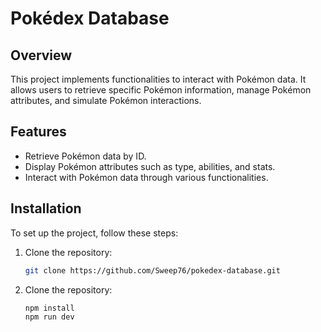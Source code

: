 # Pokédex Database

## Overview
This project implements functionalities to interact with Pokémon data. It allows users to retrieve specific Pokémon information, manage Pokémon attributes, and simulate Pokémon interactions.

## Features
- Retrieve Pokémon data by ID.
- Display Pokémon attributes such as type, abilities, and stats.
- Interact with Pokémon data through various functionalities.
  
## Installation

To set up the project, follow these steps:

1. Clone the repository:
   ```bash
   git clone https://github.com/Sweep76/pokedex-database.git

2. Clone the repository:
   ```bash
   npm install
   npm run dev
